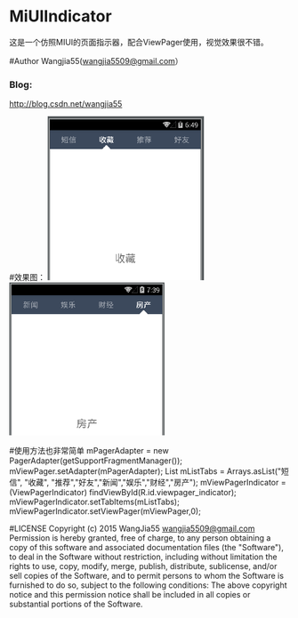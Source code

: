 # MiUIIndicator
这是一个仿照MIUI的页面指示器，配合ViewPager使用，视觉效果很不错。

#Author
 Wangjia55(wangjia5509@gmail.com）
### Blog:
  http://blog.csdn.net/wangjia55

#效果图：
![icon](https://github.com/wangjia55/MiUIIndicator/blob/master/screen_shot1.png)
![icon](https://github.com/wangjia55/MiUIIndicator/blob/master/screen_shot2.png)

#使用方法也非常简单
        mPagerAdapter = new PagerAdapter(getSupportFragmentManager());
        mViewPager.setAdapter(mPagerAdapter);
        List<String> mListTabs = Arrays.asList("短信", "收藏", "推荐","好友","新闻","娱乐","财经","房产");
        mViewPagerIndicator = (ViewPagerIndicator) findViewById(R.id.viewpager_indicator);
        mViewPagerIndicator.setTabItems(mListTabs);
        mViewPagerIndicator.setViewPager(mViewPager,0);
        
#LICENSE
  Copyright (c) 2015 WangJia55 <wangjia5509@gmail.com>
  Permission is hereby granted, free of charge, to any person obtaining a copy
  of this software and associated documentation files (the "Software"), to deal
  in the Software without restriction, including without limitation the rights
  to use, copy, modify, merge, publish, distribute, sublicense, and/or sell
  copies of the Software, and to permit persons to whom the Software is
  furnished to do so, subject to the following conditions:
  The above copyright notice and this permission notice shall be included in
  all copies or substantial portions of the Software.

